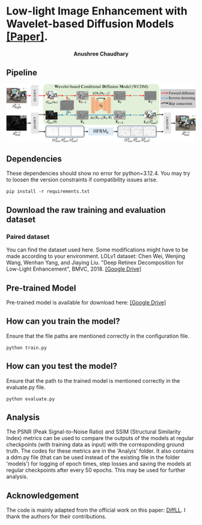 # Low-light Image Enhancement with Wavelet-based Diffusion Models [[Paper]](https://arxiv.org/pdf/2306.00306.pdf).
<h4 align="center">Anushree Chaudhary</center>

## Pipeline
![](./Figures/pipeline.png)

## Dependencies
These dependencies should show no error for python=3.12.4. You may try to loosen the version constraints if compatibility issues arise.
```
pip install -r requirements.txt
````

## Download the raw training and evaluation dataset
### Paired dataset
You can find the dataset used here. Some modifications might have to be made according to your environment.
LOLv1 dataset: Chen Wei, Wenjing Wang, Wenhan Yang, and Jiaying Liu. "Deep Retinex Decomposition for Low-Light Enhancement", BMVC, 2018.  [[Google Drive]](https://drive.google.com/file/d/1It291IA2DVi8k2YZ-G0d1cGm301Tsi7r/view?usp=sharing)


## Pre-trained Model
Pre-trained model is available for download here: [[Google Drive]](https://drive.google.com/file/d/1UbUY4M8b4SMOOnmD_RcUAmWo09SuhXjt/view?usp=sharing)

## How can you train the model?
Ensure that the file paths are mentioned correctly in the configuration file.
```
python train.py  
```

## How can you test the model?
Ensure that the path to the trained model is mentioned correctly in the evaluate.py file.
```
python evaluate.py
```

## Analysis
The PSNR (Peak Signal-to-Noise Ratio) and SSIM (Structural Similarity Index) metrics can be used to compare the outputs of the models at regular checkpoints (with training data as input) with the corresponding ground truth. The codes for these metrics are in the 'Analyis' folder. It also contains a ddm.py file (that can be used instead of the existing file in the folder 'models') for logging of epoch times, step losses and saving the models at regular checkpoints after every 50 epochs. This may be used for further analysis.

## Acknowledgement
The code is mainly adapted from the official work on this paper: [DiffLL](https://github.com/JianghaiSCU/Diffusion-Low-Light). I thank the authors for their contributions.
